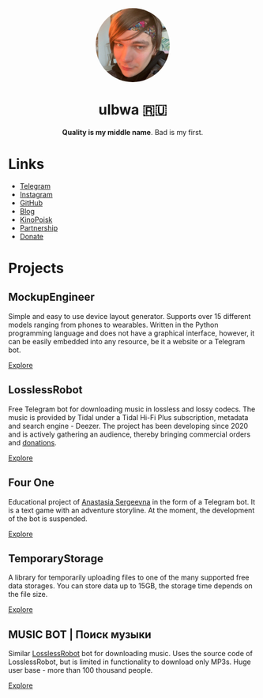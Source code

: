 <div align="center">
  <img align="center" style="border-radius: 50%;" width="150" src="https://raw.githubusercontent.com/ulbwa/ulbwa/main/static/favico.jpg" alt="favico.jpg">
  <h1>ulbwa 🇷🇺</h1>
  <p><b>Quality is my middle name</b>. Bad is my first.</p>
</div>

# Links

* [Telegram](https://ulbwa.github.io/go?to=telegram)
* [Instagram](https://ulbwa.github.io/go?to=instagram)
* [GitHub](https://ulbwa.github.io/go?to=github)
* [Blog](https://ulbwa.github.io/go?to=blog)
* [KinoPoisk](https://ulbwa.github.io/go?to=kinopoisk)
* [Partnership](https://ulbwa.github.io/go?to=partner)
* [Donate](https://ulbwa.github.io/go?to=donate)

# Projects

## MockupEngineer
Simple and easy to use device layout generator. Supports over 15 different models ranging from phones to wearables. Written in the Python programming language and does not have a graphical interface, however, it can be easily embedded into any resource, be it a website or a Telegram bot.

[Explore](https://github.com/ulbwazhine/MockupEngineer)

## LosslessRobot
Free Telegram bot for downloading music in lossless and lossy codecs. The music is provided by Tidal under a Tidal Hi-Fi Plus subscription, metadata and search engine - Deezer. The project has been developing since 2020 and is actively gathering an audience, thereby bringing commercial orders and [donations](https://ulbwa.github.io/go?to=donate).

[Explore](https://t.me/LosslessRobot)

## Four One
Educational project of [Anastasia Sergeevna](https://www.instagram.com/nastelvegeco/) in the form of a Telegram bot. It is a text game with an adventure storyline. At the moment, the development of the bot is suspended.

[Explore](https://t.me/fourone_bot)

## TemporaryStorage
A library for temporarily uploading files to one of the many supported free data storages. You can store data up to 15GB, the storage time depends on the file size.

[Explore](https://github.com/ulbwazhine/TemporaryStorage)

## MUSIC BOT | Поиск музыки
Similar [LosslessRobot](https://t.me/LosslessRobot) bot for downloading music. Uses the source code of LosslessRobot, but is limited in functionality to download only MP3s. Huge user base - more than 100 thousand people.

[Explore](https://t.me/SaveMuzz_Bot)
